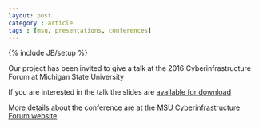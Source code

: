 ```yaml
---
layout: post
category : article
tags : [msu, presentations, conferences]
---
```

{% include JB/setup %}

Our project has been invited to give a talk at the 2016 Cyberinfrastructure Forum at Michigan State University

If you are interested in the talk the slides are [available for download]({{ASSET_PATH}}/slides/MSU-CI-Conf.pdf) 

More details about the conference are at the [MSU Cyberinfrastructure Forum website](https://vprgs.msu.edu/ci-forum/2016/agenda)

